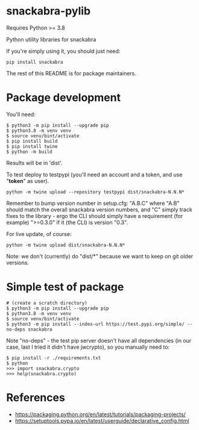# snackabra-pylib

Requires Python >= 3.8

Python utility libraries for snackabra

If you're simply using it, you should just need:

```
pip install snackabra
```

The rest of this README is for package maintainers.

# Package development

You'll need:

```
$ python3 -m pip install --upgrade pip
$ python3.8 -m venv venv
$ source venv/bint/activate
$ pip install build
$ pip install twine
$ python -m build
```

Results will be in 'dist'.

To test deploy to testpypi (you'll need an account and a token, and
use "__token__" as user). 

```
python -m twine upload --repository testpypi dist/snackabra-N.N.N*
```

Remember to bump version number in setup.cfg: "A.B.C" where "A.B"
should match the overall snackabra version numbers, and "C" simply
track fixes to the library - ergo the CLI should simply have a
requirement (for example) ">=0.3.0" if it (the CLI) is version "0.3".

For live update, of course:

```
python -m twine upload dist/snackabra-N.N.N*
```

Note: we don't (currently) do "dist/*" because we want to keep on git
older versions.

# Simple test of package

```
# (create a scratch directory)
$ python3 -m pip install --upgrade pip
$ python3.8 -m venv venv
$ source venv/bint/activate
$ python3 -m pip install --index-url https://test.pypi.org/simple/ --no-deps snackabra
```

Note "no-deps" - the test pip server doesn't have all dependencies (in
our case, last I tried it didn't have jwcrypto), so you manually need
to:

```
$ pip install -r ./requirements.txt
$ python
>>> import snackabra.crypto
>>> help(snackabra.crypto)
```


# References

* https://packaging.python.org/en/latest/tutorials/packaging-projects/
* https://setuptools.pypa.io/en/latest/userguide/declarative_config.html
